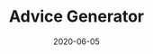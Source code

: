 ---
title: Advice Generator
projectLink: https://advicegen.sznm.dev
repoLink: https://github.com/sozonome/advice-generator-svelte
description: Advice generator built using Svelte, powered by Advice Slip JSON API.
date: "2020-06-05"
thumbnail: "/app_icons/icon_advicegen.png"
appStoreLink:
playStoreLink:
---